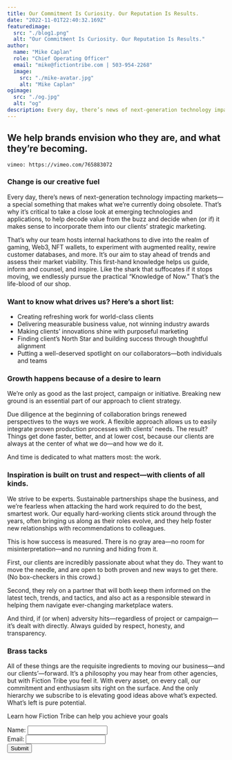 ```yaml
---
title: Our Commitment Is Curiosity. Our Reputation Is Results.
date: "2022-11-01T22:40:32.169Z"
featuredimage:
  src: "./blog1.png"
  alt: "Our Commitment Is Curiosity. Our Reputation Is Results."
author:
  name: "Mike Caplan"
  role: "Chief Operating Officer"
  email: "mike@fictiontribe.com | 503-954-2268"
  image:
    src: "./mike-avatar.jpg"
    alt: "Mike Caplan"
ogimage: 
  src: "./og.jpg"
  alt: "og"
description: Every day, there’s news of next-generation technology impacting markets—a special something that makes what we’re currently doing obsolete. That’s why it’s critical to take a close look at emerging technologies and applications, from NFTs to AR, and everything in between, to decide when (or if) it makes sense to incorporate them into our strategic marketing.
---
```


## We help brands envision who they are, and what they’re becoming.

`vimeo: https://vimeo.com/765883072`


### Change is our creative fuel

Every day, there’s news of next-generation technology impacting markets—a special something that makes what we’re currently doing obsolete. That’s why it’s critical to take a close look at emerging technologies and applications, to help decode value from the buzz and decide when (or if) it makes sense to incorporate them into our clients’ strategic marketing.

That’s why our team hosts internal hackathons to dive into the realm of gaming, Web3, NFT wallets, to experiment with augmented reality, rewire customer databases, and more. It’s our aim to stay ahead of trends and assess their market viability. This first-hand knowledge helps us guide, inform and counsel, and inspire. Like the shark that suffocates if it stops moving, we endlessly pursue the practical “Knowledge of Now.” That’s the life-blood of our shop.


### Want to know what drives us? Here’s a short list: 

- Creating refreshing work for world-class clients
- Delivering measurable business value, not winning industry awards 
- Making clients’ innovations shine with purposeful marketing 
- Finding client’s North Star and building success through thoughtful alignment
- Putting a well-deserved spotlight on our collaborators—both individuals and teams


### Growth happens because of a desire to learn

We’re only as good as the last project, campaign or initiative. Breaking new ground is an essential part of our approach to client strategy.

Due diligence at the beginning of collaboration brings renewed perspectives to the ways we work. A flexible approach allows us to easily integrate proven production processes with clients’ needs. The result? Things get done faster, better, and at lower cost, because our clients are always at the center of what we do—and how we do it. 

And time is dedicated to what matters most: the work.


### Inspiration is built on trust and respect—with clients of all kinds.

We strive to be experts. Sustainable partnerships shape the business, and we’re fearless when attacking the hard work required to do the best, smartest work. Our equally hard-working clients stick around through the years, often bringing us along as their roles evolve, and they help foster new relationships with recommendations to colleagues. 

This is how success is measured. There is no gray area—no room for misinterpretation—and no running and hiding from it.

First, our clients are incredibly passionate about what they do. They want to move the needle, and are open to both proven and new ways to get there. (No box-checkers in this crowd.) 

Second, they rely on a partner that will both keep them informed on the latest tech, trends, and tactics, and also act as a responsible steward in helping them navigate ever-changing marketplace waters. 

And third, if (or when) adversity hits—regardless of project or campaign—it’s dealt with directly. Always guided by respect, honesty, and transparency.


### Brass tacks 

All of these things are the requisite ingredients to moving our business—and our clients’—forward. It’s a philosophy you may hear from other agencies, but with Fiction Tribe you feel it. With every asset, on every call, our commitment and enthusiasm sits right on the surface. And the only hierarchy we subscribe to is elevating good ideas above what’s expected. What’s left is pure potential. 

<div class="ft-cta-form">
  <p class="form-cta">Learn how Fiction Tribe can help you achieve your goals</p>
  <!-- modify this form HTML and place wherever you want your form -->
  <form id="form-cta"
    action="https://formspree.io/f/moqregjy"
    method="POST"
  >
    <div class="form-flex">
      <div class="form-item">
        <label>
          Name:
        </label>
        <input type="text" name="lastname">
      </div>
      <div class="form-item">
        <label>
          Email:
        </label>
        <input type="email" name="email">
      </div>
      <button type="submit">Submit</button>
    </div>
    <p id="my-form-status"></p>
    <!-- your other form fields go here -->
  </form>
</div>